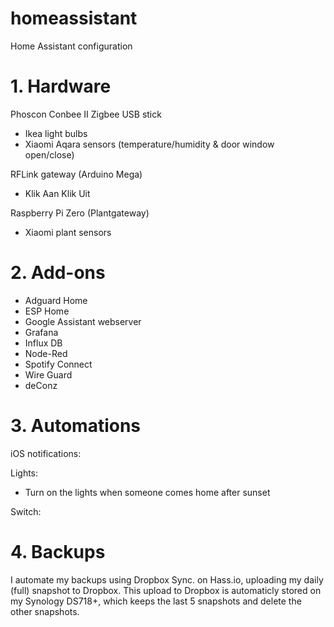 # homeassistant
Home Assistant configuration

# 1. Hardware

Phoscon Conbee II Zigbee USB stick
- Ikea light bulbs
- Xiaomi Aqara sensors (temperature/humidity & door window open/close)

RFLink gateway (Arduino Mega)
- Klik Aan Klik Uit

Raspberry Pi Zero (Plantgateway)
- Xiaomi plant sensors

# 2. Add-ons

- Adguard Home
- ESP Home
- Google Assistant webserver
- Grafana
- Influx DB
- Node-Red
- Spotify Connect
- Wire Guard
- deConz

# 3. Automations

iOS notifications:

Lights:
- Turn on the lights when someone comes home after sunset

Switch:


# 4. Backups

I automate my backups using Dropbox Sync. on Hass.io, uploading my daily (full) snapshot to Dropbox. This upload to Dropbox is automaticly stored on my Synology DS718+, which keeps the last 5 snapshots and delete the other snapshots. 

